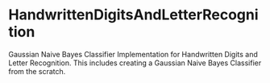 # HandwrittenDigitsAndLetterRecognition
Gaussian Naive Bayes Classifier Implementation for Handwritten Digits and Letter Recognition. This includes creating a Gaussian Naive Bayes Classifier from the scratch.
